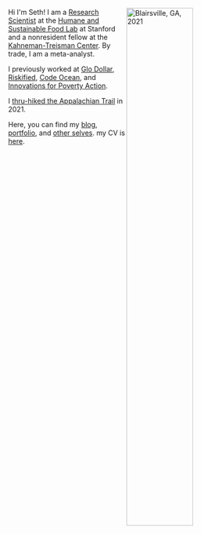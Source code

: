 Hi I'm Seth!  <img align="right" src="/./_index_files/homepage-photos/YHITW-face.JPG" alt="Blairsville, GA, 2021" width="52%" height="52%"/> I am a [Research Scientist](https://profiles.stanford.edu/seth-green?tab=bio) at the [Humane and Sustainable Food Lab](https://www.foodlabstanford.com/) at Stanford and a nonresident fellow at the [Kahneman-Treisman Center](https://behavioralpolicy.princeton.edu). By trade, I am a meta-analyst.

I previously worked at [Glo Dollar](https://www.glodollar.org/), [Riskified](https://www.riskified.com/), [Code Ocean](https://codeocean.com/), and [Innovations for Poverty Action](https://poverty-action.org/).

I [thru-hiked the Appalachian Trail](https://journeys.appalachiantrail.org/issue/spring-summer-2022/traveling-north/) in 2021. 

Here, you can find my [blog](/blog), [portfolio](/portfolio), and [other selves](/other-selves). my CV is [here](https://www.dropbox.com/s/g14078i3nh7q0yp/Seth_Green_CV.pdf?dl=0).